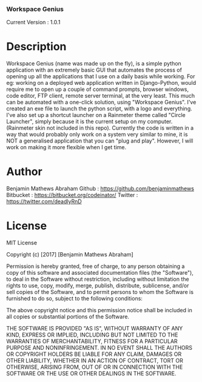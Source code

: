 ### Workspace Genius ###

Current Version : 1.0.1

# Description #
Workspace Genius (name was made up on the fly), is a simple python application with an extremely basic GUI that automates the process of opening up all the applications that I use on a daily basis while working.
For eg: working on a deployed web application written in Django-Python, would require me to open up a couple of command prompts, browser windows, code editor, FTP client, remote server terminal, at the very least. This much can be automated with a one-click solution, using "Workspace Genius".
I've created an exe file to launch the python script, with a logo and everything. I've also set up a shortcut launcher on a Rainmeter theme called "Circle Launcher", simply because it is the current setup on my computer. (Rainmeter skin not included in this repo). 
Currently the code is written in a way that would probably only work on a system very similar to mine, it is NOT a generalised application that you can "plug and play". However, I will work on making it more flexible when I get time.

# Author #
Benjamin Mathews Abraham
Github    : https://github.com/benjaminmathews
Bitbucket : https://bitbucket.org/codeinator/
Twitter   : https://twitter.com/deadlyRnD

# License #
MIT License

Copyright (c) [2017] [Benjamin Mathews Abraham]

Permission is hereby granted, free of charge, to any person obtaining a copy
of this software and associated documentation files (the "Software"), to deal
in the Software without restriction, including without limitation the rights
to use, copy, modify, merge, publish, distribute, sublicense, and/or sell
copies of the Software, and to permit persons to whom the Software is
furnished to do so, subject to the following conditions:

The above copyright notice and this permission notice shall be included in all
copies or substantial portions of the Software.

THE SOFTWARE IS PROVIDED "AS IS", WITHOUT WARRANTY OF ANY KIND, EXPRESS OR
IMPLIED, INCLUDING BUT NOT LIMITED TO THE WARRANTIES OF MERCHANTABILITY,
FITNESS FOR A PARTICULAR PURPOSE AND NONINFRINGEMENT. IN NO EVENT SHALL THE
AUTHORS OR COPYRIGHT HOLDERS BE LIABLE FOR ANY CLAIM, DAMAGES OR OTHER
LIABILITY, WHETHER IN AN ACTION OF CONTRACT, TORT OR OTHERWISE, ARISING FROM,
OUT OF OR IN CONNECTION WITH THE SOFTWARE OR THE USE OR OTHER DEALINGS IN THE
SOFTWARE.
